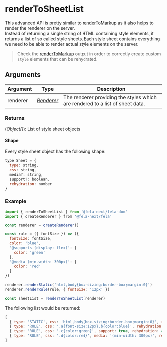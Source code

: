# renderToSheetList

This advanced API is pretty similar to [renderToMarkup](renderToMarkup.md) as it also helps to render the renderer on the server.<br>
Instead of returning a single string of HTML containing style elements, it returns a list of so called style sheets.
Each style sheet contains everything we need to be able to render actual style elements on the server.

> Check the [renderToMarkup](renderToMarkup.md) output in order to correctly create custom `style` elements that can be rehydrated.

## Arguments
| Argument | Type | Description |
| --- | --- | --- |
| renderer | [*Renderer*](../fela/Renderer.md) | The renderer providing the styles which are rendered to a list of sheet data. |

### Returns
(*Object[]*): List of style sheet objects

#### Shape
Every style sheet object has the following shape:
```javascript
type Sheet = {
  type: string,
  css: string,
  media?: string,
  support?: boolean,
  rehydration: number
}
```

### Example
```javascript
import { renderToSheetList } from '@fela-next/fela-dom'
import { createRenderer } from '@fela-next/fela'

const renderer = createRenderer()

const rule = ({ fontSize }) => ({
  fontSize: fontSize,
  color: 'blue',
  '@supports (display: flex)': {
    color: 'green'
  },
  '@media (min-width: 300px)': {
    color: 'red'
  }
})

renderer.renderStatic('html,body{box-sizing:border-box;margin:0}')
renderer.renderRule(rule, { fontSize: '12px' })

const sheetList = renderToSheetList(renderer)
```

The following list would be returned:
```javascript
[
  { type: 'STATIC', css: 'html,body{box-sizing:border-box;margin:0}', rehydration: 4 },
  { type: 'RULE', css: '.a{font-size:12px}.b{color:blue}', rehydration: 4 },
  { type: 'RULE', css: '.c{color:green}', support: true, rehydration: 4 },
  { type: 'RULE', css: '.d{color:red}', media: '(min-width: 300px)', rehydration: 4 },
]
```
